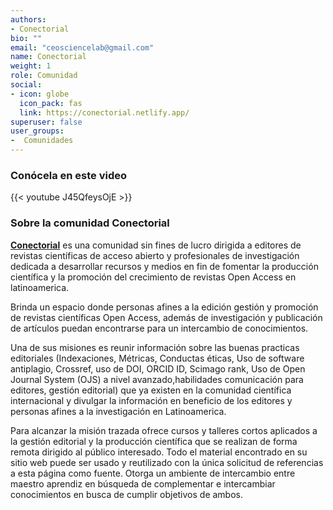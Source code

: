 ```yaml
---
authors:
- Conectorial
bio: ""
email: "ceosciencelab@gmail.com"
name: Conectorial
weight: 1
role: Comunidad
social:
- icon: globe
  icon_pack: fas
  link: https://conectorial.netlify.app/
superuser: false
user_groups:
-  Comunidades
---
```


### Conócela en este video

{{< youtube J45QfeysOjE >}} 

### Sobre la comunidad Conectorial

**[Conectorial](https://conectorial.netlify.app/)** es una comunidad sin fines de lucro dirigida a editores de revistas científicas de acceso abierto y profesionales de investigación dedicada a desarrollar recursos y medios en fin de fomentar la producción científica y la promoción del crecimiento de revistas Open Access en latinoamerica.

Brinda un espacio donde personas afines a la edición gestión y promoción de revistas científicas Open Access, además de investigación y publicación de artículos puedan encontrarse para un intercambio de conocimientos.

Una de sus misiones es reunir información sobre las buenas practicas editoriales (Indexaciones, Métricas, Conductas éticas, Uso de software antiplagio, Crossref, uso de DOI, ORCID ID, Scimago rank, Uso de Open Journal System (OJS) a nivel avanzado,habilidades comunicación para editores, gestión editorial) que ya existen en la comunidad científica internacional y divulgar la información en beneficio de los editores y personas afines a la investigación en Latinoamerica.

Para alcanzar la misión trazada ofrece cursos y talleres cortos aplicados a la gestión editorial y la producción científica que se realizan de forma remota dirigido al público interesado.
Todo el material encontrado en su sitio web puede ser usado y reutilizado con la única solicitud de referencias a esta página como fuente.
Otorga un ambiente de intercambio entre maestro aprendiz en búsqueda de complementar e intercambiar conocimientos en busca de cumplir objetivos de ambos.
